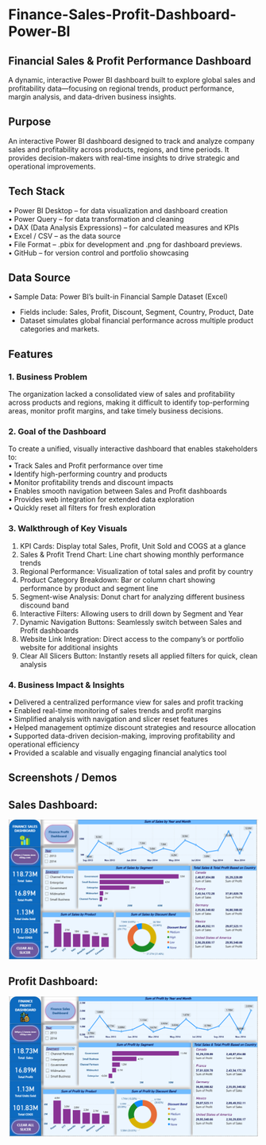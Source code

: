 # Finance-Sales-Profit-Dashboard-Power-BI

## Financial Sales & Profit Performance Dashboard
A dynamic, interactive Power BI dashboard built to explore global sales and profitability data—focusing on regional trends, product performance, margin analysis, and data-driven business insights.

## Purpose
An interactive Power BI dashboard designed to track and analyze company sales and profitability across products, regions, and time periods. It provides decision-makers with real-time insights to drive strategic and operational improvements.

## Tech Stack
•	Power BI Desktop – for data visualization and dashboard creation   
•	Power Query – for data transformation and cleaning  
•	DAX (Data Analysis Expressions) – for calculated measures and KPIs  
•	Excel / CSV – as the data source  
•	File Format – .pbix for development and .png for dashboard previews.  
•	GitHub – for version control and portfolio showcasing  

## Data Source
•	Sample Data: Power BI’s built-in Financial Sample Dataset (Excel)  
-  Fields include: Sales, Profit, Discount, Segment, Country, Product, Date  
-	Dataset simulates global financial performance across multiple product categories and markets.  

## Features
### 1. Business Problem  
The organization lacked a consolidated view of sales and profitability across products and regions, making it difficult to identify top-performing areas, monitor profit margins, and take timely business decisions.  

### 2. Goal of the Dashboard  
To create a unified, visually interactive dashboard that enables stakeholders to:  
• Track Sales and Profit performance over time  
• Identify high-performing country and products  
• Monitor profitability trends and discount impacts  
• Enables smooth navigation between Sales and Profit dashboards  
• Provides web integration for extended data exploration  
• Quickly reset all filters for fresh exploration  

### 3. Walkthrough of Key Visuals
1.	KPI Cards: Display total Sales, Profit, Unit Sold and COGS at a glance
2.	Sales & Profit Trend Chart: Line chart showing monthly performance trends
3.	Regional Performance: Visualization of total sales and profit by country
4.	Product Category Breakdown: Bar or column chart showing performance by product and segment line
5.	Segment-wise Analysis: Donut chart for analyzing different business discound band
7.	Interactive Filters: Allowing users to drill down by Segment and Year
8.	Dynamic Navigation Buttons: Seamlessly switch between Sales and Profit dashboards
9.  Website Link Integration: Direct access to the company’s or portfolio website for additional insights
10. Clear All Slicers Button: Instantly resets all applied filters for quick, clean analysis

### 4. Business Impact & Insights
•	Delivered a centralized performance view for sales and profit tracking  
•	Enabled real-time monitoring of sales trends and profit margins  
•	Simplified analysis with navigation and slicer reset features  
•	Helped management optimize discount strategies and resource allocation  
•	Supported data-driven decision-making, improving profitability and operational efficiency  
•	Provided a scalable and visually engaging financial analytics tool  

## Screenshots / Demos
## Sales Dashboard:  
![Dashboard Preview](https://github.com/aishwarya236-gif/Finance-Sales-Profit-Dashboard-Power-BI/blob/main/Finance%20Sales%20Dashboard.PNG)



## Profit Dashboard:  
![Dashboard Preview](https://github.com/aishwarya236-gif/Finance-Sales-Profit-Dashboard-Power-BI/blob/main/Finance%20Profit%20Dashboard.PNG)





   





